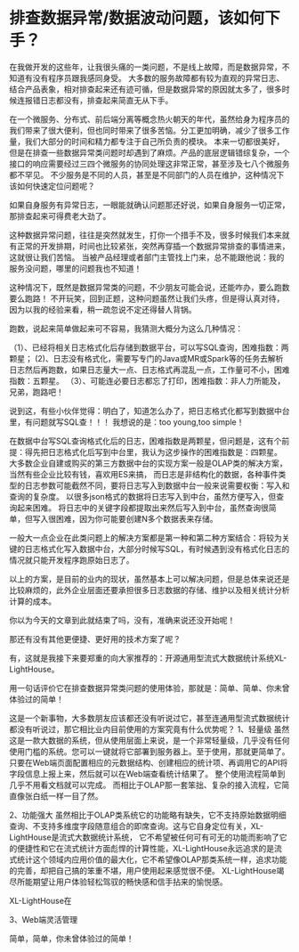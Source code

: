 # 排查数据异常/数据波动问题，该如何下手？

在我做开发的这些年，让我很头痛的一类问题，不是线上故障，而是数据异常，不知道有没有程序员跟我感同身受。
大多数的服务故障都有较为直观的异常日志、结合产品表象，相对排查起来还有迹可循，但是数据异常的原因就太多了，很多时候连报错日志都没有，排查起来简直无从下手。

在一个微服务、分布式、前后端分离等概念热火朝天的年代，虽然给身为程序员的我们带来了很大便利，但也同时带来了很多苦恼。分工更加明确，减少了很多工作量，我们大部分的时间和精力都专注于自己所负责的模块。
本来一切都很美好，但是在排查一些数据异常类问题时却遇到了麻烦。产品的底层逻辑错综复杂，一个接口的响应需要经过三四个微服务的协同处理这非常正常，甚至涉及七八个微服务都不罕见。
不少服务是不同的人员，甚至是不同部门的人员在维护，这种情况下该如何快速定位问题呢？

如果自身服务有异常日志，一眼能就确认问题那还好说，如果自身服务一切正常，那排查起来可得费老大劲了。

这种数据异常问题，往往是突然就发生，打你一个措手不及，很多时候我们本来就有正常的开发排期，时间也比较紧张，突然再穿插一个数据异常排查的事情进来，这就很让我们苦恼。
当被产品经理或者部门主管找上门来，总不能跟他说：我的服务没问题，哪里的问题我也不知道！

这种情况下，既然是数据异常类的问题，不少朋友可能会说，还能咋办，要么跑数要么跑路！
不开玩笑，回到正题，这种问题虽然让我们头疼，但是得认真对待，因为以我的经验来看，稍一疏忽说不定还得替人背锅。

跑数，说起来简单做起来可不容易，我猜测大概分为这么几种情况：

（1）、已经将相关日志格式化后存储到数据平台，可以写SQL查询，困难指数：两颗星；
 (2)、日志没有格式化，需要写专门的Java或MR或Spark等的任务去解析日志然后再跑数，如果日志量大一点、日志格式再混乱一点，工作量可不小，困难指数：五颗星。
（3）、可能连必要日志都忘了打印，困难指数：非人力所能及，兄弟，跑路吧！

说到这，有些小伙伴觉得：明白了，知道怎么办了，把日志格式化都写到数据中台里，有问题就写SQL查！！！
我想说的是：too young,too simple！

在数据中台写SQL查询格式化后的日志，困难指数是两颗星，但问题是，这有个前提：得先把日志格式化后写到中台里，我认为这步操作的困难指数是：四颗星。
大多数企业自建或购买的第三方数据中台的实现方案一般是OLAP类的解决方案，当然有些企业比较有钱，喜欢用ES来搞，
而日志是非结构化的数据，各种事件类型的日志参数可能截然不同，要将日志写入到数据中台一般来说需要权衡：写入和查询的复杂度。
以很多json格式的数据将日志写入到中台，虽然方便写入，但查询起来困难。
将日志中的关键字段都提取出来然后写入到中台，虽然查询很简单，但写入很困难，因为你可能要创建N多个数据表来存储。

一般大一点企业在此类问题上的解决方案都是第一种和第二种方案结合：将较为关键的日志格式化写入数据中台，大部分时候写SQL，有时候遇到没有格式化日志的情况就只能开发程序跑原始日志了。

以上的方案，是目前的业内的现状，虽然基本上可以解决问题，但是总体来说还是比较麻烦的，此外企业层面还要承担很多日志数据的存储、维护以及相关统计分析计算的成本。

你以为今天的文章到此就结束了吗，没有，准确来说还没开始呢！

那还有没有其他更便捷、更好用的技术方案了呢？

有，这就是我接下来要郑重的向大家推荐的：开源通用型流式大数据统计系统XL-LightHouse。

用一句话评价它在排查数据异常类问题的使用体验，那就是：简单、简单、你未曾体验过的简单！

这是一个新事物，大多数朋友应该都还没有听说过它，甚至连通用型流式数据统计都没有听说过，那它相比业内目前使用的方案究竟有什么优势呢？
1、轻量级
虽然这是一款大数据的系统，但从使用层面上来说，是一个非常轻量级，几乎没有任何使用门槛的系统。您可以一键就将它部署到服务器上。至于使用，那就更简单了。
只要在Web端页面配置相应的元数据结构、创建相应的统计项、再调用它的API将字段信息上报上来，然后就可以在Web端查看统计结果了。
整个使用流程简单到几乎不用看文档就可以完成。 而相比于OLAP那一套笨拙、复杂的接入流程，它简直像张白纸一样一目了然。

2、功能强大
虽然相比于OLAP类系统它的功能略有缺失，它不支持原始数据明细查询、不支持多维度字段随意组合的即席查询。这与它自身定位有关，XL-LightHouse是流式大数据统计系统，
它不希望被任何可有可无的功能而影响了它的便捷性和它在流式统计方面彪悍的计算性能，XL-LightHouse永远追求的是流式统计这个领域内应用价值的最大化，它不希望像OLAP那类系统一样，追求功能的完善，却把自己搞的笨重不堪，用户使用起来感觉很不便。
XL-LightHouse竭尽所能期望让用户体验轻松驾驭的畅快感和信手拈来的愉悦感。

XL-LightHouse在




3、Web端灵活管理





































简单，简单，你未曾体验过的简单！


















